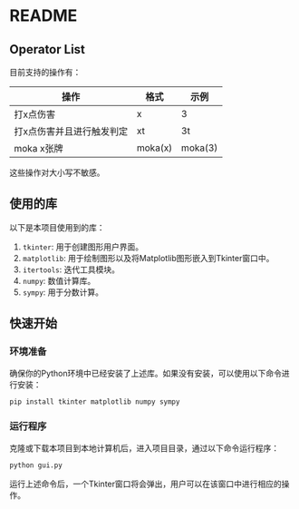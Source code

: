# README

## Operator List

目前支持的操作有：

| 操作                      | 格式    | 示例    |
|---------------------------|---------|---------|
| 打x点伤害                 | x       | 3       |
| 打x点伤害并且进行触发判定 | xt      | 3t      |
| moka x张牌                | moka(x) | moka(3) |

这些操作对大小写不敏感。

## 使用的库

以下是本项目使用到的库：

1. `tkinter`: 用于创建图形用户界面。
2. `matplotlib`: 用于绘制图形以及将Matplotlib图形嵌入到Tkinter窗口中。
3. `itertools`: 迭代工具模块。
4. `numpy`: 数值计算库。
5. `sympy`: 用于分数计算。

## 快速开始

### 环境准备

确保你的Python环境中已经安装了上述库。如果没有安装，可以使用以下命令进行安装：

```bash
pip install tkinter matplotlib numpy sympy
```

### 运行程序

克隆或下载本项目到本地计算机后，进入项目目录，通过以下命令运行程序：

```bash
python gui.py
```

运行上述命令后，一个Tkinter窗口将会弹出，用户可以在该窗口中进行相应的操作。
